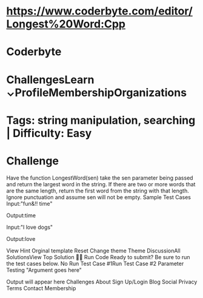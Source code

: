 ﻿# https://www.coderbyte.com/editor/Longest%20Word:Cpp

# Coderbyte
# ChallengesLearn ⌄ProfileMembershipOrganizations
# Tags: string manipulation, searching | Difficulty: Easy
# Challenge 

Have the function LongestWord(sen) take the sen parameter being passed and return the largest word in the string. If there are two or more words that are the same length, return the first word from the string with that length. Ignore punctuation and assume sen will not be empty. 
Sample Test Cases
Input:"fun&!! time"

Output:time


Input:"I love dogs"

Output:love

View Hint
Orginal template Reset Change theme Theme DiscussionAll SolutionsView Top Solution

Run Code  Ready to submit? Be sure to run the test cases below.  No
Run Test Case #1Run Test Case #2
Parameter Testing
"Argument goes here"
 
Output will appear here
Challenges About Sign Up/Login Blog Social Privacy Terms Contact Membership